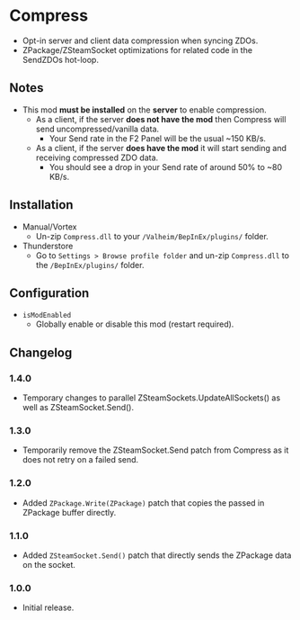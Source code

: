 ﻿# Compress

  * Opt-in server and client data compression when syncing ZDOs.
  * ZPackage/ZSteamSocket optimizations for related code in the SendZDOs hot-loop.

## Notes

  * This mod **must be installed** on the **server** to enable compression.
    * As a client, if the server **does not have the mod** then Compress will send uncompressed/vanilla data.
      * Your Send rate in the F2 Panel will be the usual ~150 KB/s.
    * As a client, if the server **does have the mod** it will start sending and receiving compressed ZDO data.
      * You should see a drop in your Send rate of around 50% to ~80 KB/s.

## Installation

  * Manual/Vortex
    * Un-zip `Compress.dll` to your `/Valheim/BepInEx/plugins/` folder.
  * Thunderstore
    * Go to `Settings > Browse profile folder` and un-zip `Compress.dll` to the `/BepInEx/plugins/` folder.

## Configuration

  * `isModEnabled`
    * Globally enable or disable this mod (restart required).

## Changelog

### 1.4.0

  * Temporary changes to parallel ZSteamSockets.UpdateAllSockets() as well as ZSteamSocket.Send().

### 1.3.0

  * Temporarily remove the ZSteamSocket.Send patch from Compress as it does not retry on a failed send.

### 1.2.0

  * Added `ZPackage.Write(ZPackage)` patch that copies the passed in ZPackage buffer directly.

### 1.1.0

  * Added `ZSteamSocket.Send()` patch that directly sends the ZPackage data on the socket.

### 1.0.0

  * Initial release.